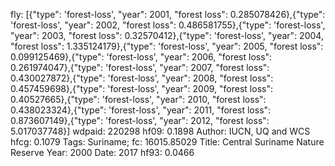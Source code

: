 fly: [{"type": 'forest-loss', "year": 2001, "forest loss": 0.285078426},{"type": 'forest-loss', "year": 2002, "forest loss": 0.486581755},{"type": 'forest-loss', "year": 2003, "forest loss": 0.32570412},{"type": 'forest-loss', "year": 2004, "forest loss": 1.335124179},{"type": 'forest-loss', "year": 2005, "forest loss": 0.099125469},{"type": 'forest-loss', "year": 2006, "forest loss": 0.261974047},{"type": 'forest-loss', "year": 2007, "forest loss": 0.430027872},{"type": 'forest-loss', "year": 2008, "forest loss": 0.457459698},{"type": 'forest-loss', "year": 2009, "forest loss": 0.40527665},{"type": 'forest-loss', "year": 2010, "forest loss": 0.438023324},{"type": 'forest-loss', "year": 2011, "forest loss": 0.873607149},{"type": 'forest-loss', "year": 2012, "forest loss": 5.017037748}]
wdpaid: 220298
hf09: 0.1898
Author: IUCN, UQ and WCS
hfcg: 0.1079
Tags: Suriname;
fc: 16015.85029
Title: Central Suriname Nature Reserve
Year: 2000
Date: 2017
hf93: 0.0466
